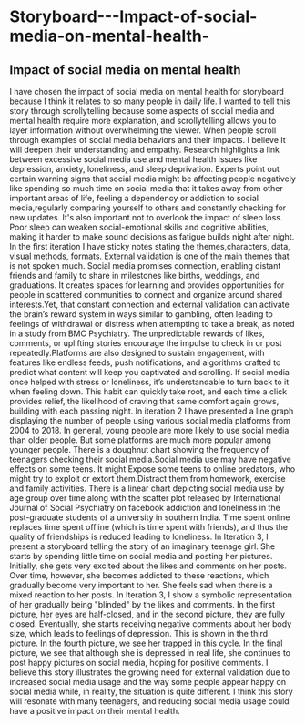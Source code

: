 # Storyboard---Impact-of-social-media-on-mental-health-

## Impact of social media on mental health 
I have chosen the impact of social media on mental health for storyboard because I think it relates to so many people in daily life. I wanted to tell this story through scrollytelling because some aspects of social media and mental health require more explanation, and scrollytelling allows you to layer information without overwhelming the viewer. When people scroll through examples of social media behaviors and their impacts. I believe It will deepen their understanding and empathy. Research highlights a link between excessive social media use and mental health issues like depression, anxiety, loneliness, and sleep deprivation. Experts point out certain warning signs that social media might be affecting people negatively like spending so much time on social media that it takes away from other important areas of life, feeling a dependency or addiction to social media,regularly comparing yourself to others and constantly checking for new updates. 
It's also important not to overlook the impact of sleep loss. Poor sleep can weaken social-emotional skills and cognitive abilities, making it harder to make sound decisions as fatigue builds night after night. In the first iteration I have
sticky notes stating the themes,characters, data, visual methods, formats. External validation is one of the main themes that is not spoken much. Social media promises connection, enabling distant friends and family to share in milestones like births, weddings, and graduations. It creates spaces for learning and provides opportunities for people in scattered communities to connect and organize around shared interests.Yet, that constant connection and external validation can activate the brain’s reward system in ways similar to gambling, often leading to feelings of withdrawal or distress when attempting to take a break, as noted in a study from BMC Psychiatry. The unpredictable rewards of likes, comments, or uplifting stories encourage the impulse to check in or post repeatedly.Platforms are also designed to sustain engagement, with features like endless feeds, push notifications, and algorithms crafted to predict what content will keep you captivated and scrolling. 
If social media once helped with stress or loneliness, it’s understandable to turn back to it when feeling down. This habit can quickly take root, and each time a click provides relief, the likelihood of craving that same comfort again grows, building with each passing night. 
In iteration 2 I have presented a line graph displaying the number of people using various social media platforms from 2004 to 2018. In general, young people are more likely to use social media than older people. But some platforms are much more popular among younger people. There is a doughnut chart showing the
frequency of teenagers checking their social media.Social media use may have negative effects on some teens. It might Expose some teens to online predators, who might try to exploit or extort them.Distract them from homework, exercise and family activities. There is a linear chart depicting social media use by age group over time along with the scatter plot released by International Journal of Social Psychiatry on facebook addiction and loneliness in the post-graduate students of a university in southern India. Time spent online replaces time spent offline (which is time spent with friends), and thus the quality of friendships is reduced leading to loneliness. 
In Iteration 3, I present a storyboard telling the story of an imaginary teenage girl. She starts by spending little time on social media and posting her pictures. Initially, she gets very excited about the likes and comments on her posts. Over time, however, she becomes addicted to these reactions, which gradually become very important to her. She feels sad when there is a mixed reaction to her posts. 
In Iteration 3, I show a symbolic representation of her gradually being "blinded" by the likes and comments. In the first picture, her eyes are half-closed, and in the second picture, they are fully closed. Eventually, she starts receiving negative comments about her body size, which leads to feelings of depression. This is shown in the third picture. In the fourth picture, we see her trapped in this cycle. In
the final picture, we see that although she is depressed in real life, she continues to post happy pictures on social media, hoping for positive comments. 
I believe this story illustrates the growing need for external validation due to increased social media usage and the way some people appear happy on social media while, in reality, the situation is quite different. I think this story will resonate with many teenagers, and reducing social media usage could have a positive impact on their mental health.
